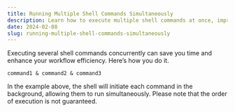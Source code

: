 ```yaml
---
title: Running Multiple Shell Commands Simultaneously
description: Learn how to execute multiple shell commands at once, improving productivity and efficiency.
date: 2024-02-08
slug: running-multiple-shell-commands-simultaneously
---
```


Executing several shell commands concurrently can save you time and enhance your workflow efficiency. Here’s how you do it.

```shell
command1 & command2 & command3
```

In the example above, the shell will initiate each command in the background, allowing them to run simultaneously. Please note that the order of execution is not guaranteed.